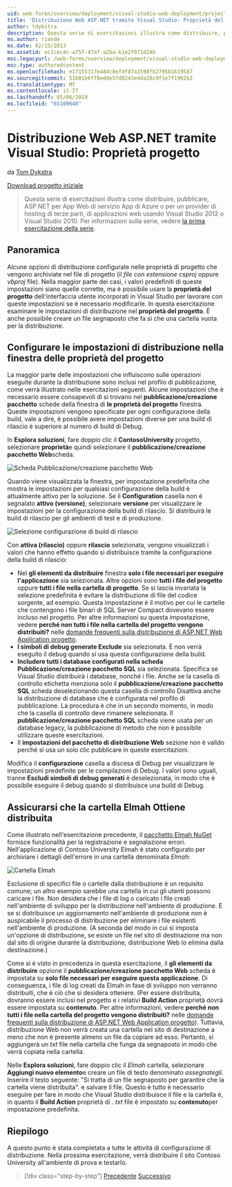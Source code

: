 ```yaml
---
uid: web-forms/overview/deployment/visual-studio-web-deployment/project-properties
title: 'Distribuzione Web ASP.NET tramite Visual Studio: Proprietà del progetto | Microsoft Docs'
author: tdykstra
description: Questa serie di esercitazioni illustra come distribuire, pubblicare, ASP.NET per App Web di servizio App di Azure o per un provider di hosting di terze parti, di applicazioni web da utilizza...
ms.author: riande
ms.date: 02/15/2013
ms.assetid: ec1cec4c-a75f-47af-a2ba-b1e2f971d24b
msc.legacyurl: /web-forms/overview/deployment/visual-studio-web-deployment/project-properties
msc.type: authoredcontent
ms.openlocfilehash: e17155317e484c8efdf87a1598fb2795b1619587
ms.sourcegitcommit: 51b01b6ff8edde57d8243e4da28c9f1e7f1962b2
ms.translationtype: MT
ms.contentlocale: it-IT
ms.lasthandoff: 05/06/2019
ms.locfileid: "65109640"
---
```

# <a name="aspnet-web-deployment-using-visual-studio-project-properties"></a>Distribuzione Web ASP.NET tramite Visual Studio: Proprietà progetto

da [Tom Dykstra](https://github.com/tdykstra)

[Download progetto iniziale](http://go.microsoft.com/fwlink/p/?LinkId=282627)

> Questa serie di esercitazioni illustra come distribuire, pubblicare, ASP.NET per App Web di servizio App di Azure o per un provider di hosting di terze parti, di applicazioni web usando Visual Studio 2012 o Visual Studio 2010. Per informazioni sulla serie, vedere [la prima esercitazione della serie](introduction.md).

## <a name="overview"></a>Panoramica

Alcune opzioni di distribuzione configurate nelle proprietà di progetto che vengono archiviate nel file di progetto (il *file con estensione csproj* oppure *vbproj* file). Nella maggior parte dei casi, i valori predefiniti di queste impostazioni siano quelle corrette, ma è possibile usare la **proprietà del progetto** dell'interfaccia utente incorporati in Visual Studio per lavorare con queste impostazioni se è necessario modificarle. In questa esercitazione esaminare le impostazioni di distribuzione nel **proprietà del progetto**. È anche possibile creare un file segnaposto che fa sì che una cartella vuota per la distribuzione.

## <a name="configure-deployment-settings-in-the-project-properties-window"></a>Configurare le impostazioni di distribuzione nella finestra delle proprietà del progetto

La maggior parte delle impostazioni che influiscono sulle operazioni eseguite durante la distribuzione sono inclusi nel profilo di pubblicazione, come verrà illustrato nelle esercitazioni seguenti. Alcune impostazioni che è necessario essere consapevoli di si trovano nel **pubblicazione/creazione pacchetto** schede della finestra di **le proprietà del progetto** finestra. Queste impostazioni vengono specificate per ogni configurazione della build, vale a dire, è possibile avere impostazioni diverse per una build di rilascio è superiore al numero di build di Debug.

In **Esplora soluzioni**, fare doppio clic il **ContosoUniversity** progetto, selezionare **proprietà**e quindi selezionare il **pubblicazione/creazione pacchetto Web**scheda.

![Scheda Pubblicazione/creazione pacchetto Web](project-properties/_static/image1.png)

Quando viene visualizzata la finestra, per impostazione predefinita che mostra le impostazioni per qualsiasi configurazione della build è attualmente attivo per la soluzione. Se il **Configuration** casella non è segnalato **attivo (versione)**, selezionare **versione** per visualizzare le impostazioni per la configurazione della build di rilascio. Si distribuirà le build di rilascio per gli ambienti di test e di produzione.

![Selezione configurazione di build di rilascio](project-properties/_static/image2.png)

Con **attiva (rilascio)** oppure **rilascio** selezionata, vengono visualizzati i valori che hanno effetto quando si distribuisce tramite la configurazione della build di rilascio:

- Nel **gli elementi da distribuire** finestra **solo i file necessari per eseguire l'applicazione** sia selezionata. Altre opzioni sono **tutti i file del progetto** oppure **tutti i file nella cartella di progetto**. Se si lascia invariata la selezione predefinita è evitare la distribuzione di file del codice sorgente, ad esempio. Questa impostazione è il motivo per cui le cartelle che contengono i file binari di SQL Server Compact dovevano essere incluso nel progetto. Per altre informazioni su questa impostazione, vedere **perché non tutti i file nella cartella del progetto vengono distribuiti?** nelle [domande frequenti sulla distribuzione di ASP.NET Web Application progetto](https://msdn.microsoft.com/library/ee942158.aspx).
- **I simboli di debug generate Exclude** sia selezionata. È non verrà eseguito il debug quando si usa questa configurazione della build.
- **Includere tutti i database configurati nella scheda Pubblicazione/creazione pacchetto SQL** sia selezionata. Specifica se Visual Studio distribuirà i database, nonché i file. Anche se la casella di controllo etichetta menziona solo il **pubblicazione/creazione pacchetto SQL** scheda deselezionando questa casella di controllo Disattiva anche la distribuzione di database che è configurata nel profilo di pubblicazione. La procedura è che in un secondo momento, in modo che la casella di controllo deve rimanere selezionata. Il **pubblicazione/creazione pacchetto SQL** scheda viene usata per un database legacy, la pubblicazione di metodo che non è possibile utilizzare queste esercitazioni.
- Il **impostazioni del pacchetto di distribuzione Web** sezione non è valido perché si usa un solo clic pubblicare in queste esercitazioni.

Modifica il **configurazione** casella a discesa di Debug per visualizzare le impostazioni predefinite per le compilazioni di Debug. I valori sono uguali, tranne **Escludi simboli di debug generati** è deselezionata, in modo che è possibile eseguire il debug quando si distribuisce una build di Debug.

## <a name="make-sure-that-the-elmah-folder-gets-deployed"></a>Assicurarsi che la cartella Elmah Ottiene distribuita

Come illustrato nell'esercitazione precedente, il [pacchetto Elmah NuGet](http://www.hanselman.com/blog/NuGetPackageOfTheWeek7ELMAHErrorLoggingModulesAndHandlersWithSQLServerCompact.aspx) fornisce funzionalità per la registrazione e segnalazione errori. Nell'applicazione di Contoso University Elmah è stato configurato per archiviare i dettagli dell'errore in una cartella denominata *Elmah*:

![Cartella Elmah](project-properties/_static/image3.png)

Esclusione di specifici file o cartelle dalla distribuzione è un requisito comune; un altro esempio sarebbe una cartella in cui gli utenti possono caricare i file. Non desidera che i file di log o caricato i file creati nell'ambiente di sviluppo per la distribuzione nell'ambiente di produzione. E se si distribuisce un aggiornamento nell'ambiente di produzione non è auspicabile il processo di distribuzione per eliminare i file esistenti nell'ambiente di produzione. (A seconda del modo in cui si imposta un'opzione di distribuzione, se esiste un file nel sito di destinazione ma non dal sito di origine durante la distribuzione, distribuzione Web lo elimina dalla destinazione.)

Come si è visto in precedenza in questa esercitazione, il **gli elementi da distribuire** opzione il **pubblicazione/creazione pacchetto Web** scheda è impostata su **solo file necessari per eseguire questa applicazione**. Di conseguenza, i file di log creati da Elmah in fase di sviluppo non verranno distribuiti, che è ciò che si desidera ottenere. (Per essere distribuita, dovranno essere inclusi nel progetto e i relativi **Build Action** proprietà dovrà essere impostata su **contenuto**. Per altre informazioni, vedere **perché non tutti i file nella cartella del progetto vengono distribuiti?** nelle [domande frequenti sulla distribuzione di ASP.NET Web Application progetto](https://msdn.microsoft.com/library/ee942158.aspx)). Tuttavia, distribuzione Web non verrà creata una cartella nel sito di destinazione a meno che non è presente almeno un file da copiare ad esso. Pertanto, si aggiungerà un *txt* file nella cartella che funga da segnaposto in modo che verrà copiata nella cartella.

Nelle **Esplora soluzioni**, fare doppio clic il *Elmah* cartella, selezionare **Aggiungi nuovo elemento**e creare un file di testo denominato *assegnategli*. Inserire il testo seguente: "Si tratta di un file segnaposto per garantire che la cartella viene distribuita". e salvare il file. Questo è tutto è necessario eseguire per fare in modo che Visual Studio distribuisce il file e la cartella è, in quanto il **Build Action** proprietà di *. txt* file è impostato su **contenuto**per impostazione predefinita.

## <a name="summary"></a>Riepilogo

A questo punto è stata completata a tutte le attività di configurazione di distribuzione. Nella prossima esercitazione, verrà distribuire il sito Contoso University all'ambiente di prova e testarlo.

> [!div class="step-by-step"]
> [Precedente](web-config-transformations.md)
> [Successivo](deploying-to-iis.md)
